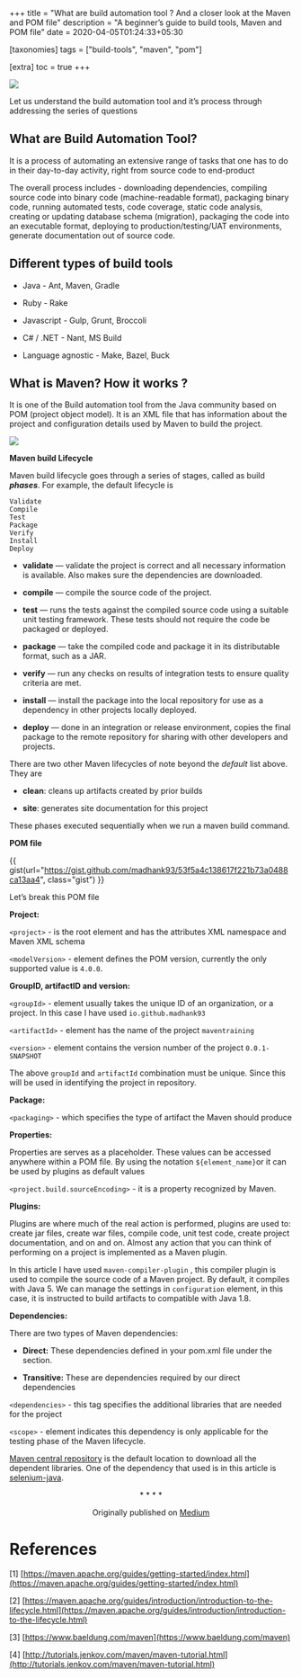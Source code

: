 +++
title = "What are build automation tool ? And a closer look at the Maven and POM file"
description = "A beginner’s guide to build tools, Maven and POM file"
date = 2020-04-05T01:24:33+05:30

[taxonomies]
tags = ["build-tools", "maven", "pom"]

[extra]
toc = true
+++

![](https://cdn-images-1.medium.com/max/7000/1*VW7pDgspmF41A4AIZTB__g.jpeg)

Let us understand the build automation tool and it’s process through addressing the series of questions

## What are Build Automation Tool?

It is a process of automating an extensive range of tasks that one has to do in their day-to-day activity, right from source code to end-product

The overall process includes - downloading dependencies, compiling source code into binary code (machine-readable format), packaging binary code, running automated tests, code coverage, static code analysis, creating or updating database schema (migration), packaging the code into an executable format, deploying to production/testing/UAT environments, generate documentation out of source code.

## Different types of build tools

- Java - Ant, Maven, Gradle

- Ruby - Rake

- Javascript - Gulp, Grunt, Broccoli

- C# / .NET - Nant, MS Build

- Language agnostic - Make, Bazel, Buck

## What is Maven? How it works ?

It is one of the Build automation tool from the Java community based on POM (project object model). It is an XML file that has information about the project and configuration details used by Maven to build the project.

![](https://cdn-images-1.medium.com/max/2304/1*bSap54mpkjDBrzVJGXAhXw.jpeg)

**Maven build Lifecycle**

Maven build lifecycle goes through a series of stages, called as build **_phases_**. For example, the default lifecycle is

```
Validate
Compile
Test
Package
Verify
Install
Deploy
```

- **validate** — validate the project is correct and all necessary information is available. Also makes sure the dependencies are downloaded.

- **compile** — compile the source code of the project.

- **test** — runs the tests against the compiled source code using a suitable unit testing framework. These tests should not require the code be packaged or deployed.

- **package** — take the compiled code and package it in its distributable format, such as a JAR.

- **verify** — run any checks on results of integration tests to ensure quality criteria are met.

- **install** — install the package into the local repository for use as a dependency in other projects locally deployed.

- **deploy** — done in an integration or release environment, copies the final package to the remote repository for sharing with other developers and projects.

There are two other Maven lifecycles of note beyond the _default_ list above. They are

- **clean**: cleans up artifacts created by prior builds

- **site**: generates site documentation for this project

These phases executed sequentially when we run a maven build command.

**POM file**

{{ gist(url="https://gist.github.com/madhank93/53f5a4c138617f221b73a0488ca13aa4", class="gist") }}

Let’s break this POM file

**Project:**

`<project>` - is the root element and has the attributes XML namespace and Maven XML schema

`<modelVersion>` - element defines the POM version, currently the only supported value is `4.0.0`.

**GroupID, artifactID and version:**

`<groupId>` - element usually takes the unique ID of an organization, or a project. In this case I have used `io.github.madhank93`

`<artifactId>` - element has the name of the project `maventraining`

`<version>` - element contains the version number of the project `0.0.1-SNAPSHOT`

The above `groupId` and `artifactId` combination must be unique. Since this will be used in identifying the project in repository.

**Package:**

`<packaging>` - which specifies the type of artifact the Maven should produce

**Properties:**

Properties are serves as a placeholder. These values can be accessed anywhere within a POM file. By using the notation `${element_name}`or it can be used by plugins as default values

`<project.build.sourceEncoding>` - it is a property recognized by Maven.

**Plugins:**

Plugins are where much of the real action is performed, plugins are used to: create jar files, create war files, compile code, unit test code, create project documentation, and on and on. Almost any action that you can think of performing on a project is implemented as a Maven plugin.

In this article I have used `maven-compiler-plugin` , this compiler plugin is used to compile the source code of a Maven project. By default, it compiles with Java 5. We can manage the settings in `configuration` element, in this case, it is instructed to build artifacts to compatible with Java 1.8.

**Dependencies:**

There are two types of Maven dependencies:

- **Direct:** These dependencies defined in your pom.xml file under the <dependencies> section.

- **Transitive:** These are dependencies required by our direct dependencies

`<dependencies>` - this tag specifies the additional libraries that are needed for the project

`<scope>` - element indicates this dependency is only applicable for the testing phase of the Maven lifecycle.

[Maven central repository](https://mvnrepository.com/repos/central) is the default location to download all the dependent libraries. One of the dependency that used is in this article is [selenium-java](https://mvnrepository.com/artifact/org.seleniumhq.selenium/selenium-java/3.141.59).

<div align="center">* * * *</div>

<center>

Originally published on [Medium](https://medium.com/@madhankumaravelu93/what-are-build-automation-tool-and-a-closer-look-at-the-maven-and-pom-file-7b209a8a6c61)

</center>

# References

[1] [https://maven.apache.org/guides/getting-started/index.html](https://maven.apache.org/guides/getting-started/index.html)

[2] [https://maven.apache.org/guides/introduction/introduction-to-the-lifecycle.html](https://maven.apache.org/guides/introduction/introduction-to-the-lifecycle.html)

[3] [https://www.baeldung.com/maven](https://www.baeldung.com/maven)

[4] [http://tutorials.jenkov.com/maven/maven-tutorial.html](http://tutorials.jenkov.com/maven/maven-tutorial.html)
